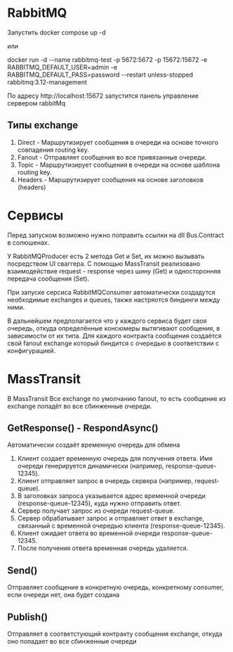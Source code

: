 # RabbitMQ 
Запустить docker compose up -d 

или 

docker run -d --name rabbitmq-test -p 5672:5672 -p 15672:15672 -e RABBITMQ_DEFAULT_USER=admin -e RABBITMQ_DEFAULT_PASS=password --restart unless-stopped rabbitmq:3.12-management

По адресу http://localhost:15672 запустится панель управление сервером rabbitMq

## Типы exchange
1. Direct - Маршрутизирует сообщения в очереди на основе точного совпадения routing key.
2. Fanout - Отправляет сообщения во все привязанные очереди.
3. Topic - Маршрутизирует сообщения в очереди на основе шаблона routing key.
4. Headers - Маршрутизирует сообщения на основе заголовков (headers)

# Сервисы

Перед запуском возможно нужно поправить ссылки на dll Bus.Contract в солюшенах.

У RabbitMQProducer есть 2 метода Get и Set, их можно вызывать посредством UI сваггера. С помощью MassTransit реализовано взаимодействие request - response через шину (Get) и односторонняя передача сообщения (Set).

При запуске серсиса RabbitMQConsumer автоматически создадутся необходимые exchanges и queues, также настряотся биндинги между ними. 

В дальнейшем предполагается что у каждого сервиса будет своя очередь, откуда определённые консюмеры вытягивают сообщения, в зависимости от их типа. Для каждого контракта сообщения создаётся свой fanout exchange который биндится с очередью в соответствии с конфигурацией.

# MassTransit

В MassTransit Все exchange по умолчанию fanout, то есть сообщение из exchange попадёт во все сбинженные очереди. 

## GetResponse() - RespondAsync()
Автоматически создаёт временную очередь для обмена

1. Клиент создает временную очередь для получения ответа. Имя очереди генерируется динамически (например, response-queue-12345).
2. Клиент отправляет запрос в очередь сервера (например, request-queue).
3. В заголовках запроса указывается адрес временной очереди (response-queue-12345), куда нужно отправить ответ.
4. Сервер получает запрос из очереди request-queue.
5. Сервер обрабатывает запрос и отправляет ответ в exchange, связанный с временной очередью клиента (response-queue-12345).
6. Клиент ожидает ответа во временной очереди response-queue-12345.
7. После получения ответа временная очередь удаляется.

## Send() 
Отправляет сообщение в конкретную очередь, конкретному consumer, если очереди нет, она будет создана

## Publish() 
Отправляет в соответстующий контракту сообщения exchange, откуда оно попадает во все сбинженные очереди